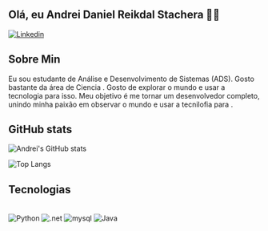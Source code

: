 ## Olá, eu Andrei Daniel Reikdal Stachera 👋🏽
[![Linkedin](https://img.shields.io/badge/LinkedIn-0077B5?style=for-the-badge&logo=linkedin&logoColor=white)](https://www.linkedin.com/in/andrei-daniel-reikdal-stachera-66a3a117a/)
## Sobre Min
Eu sou estudante de Análise e Desenvolvimento de Sistemas (ADS). Gosto bastante da  área de Ciencia . Gosto de explorar o mundo e usar a tecnologia para isso. 
Meu objetivo é me tornar um desenvolvedor completo, unindo minha paixão em observar o mundo e usar a tecnilofia para .


## GitHub stats
![Andrei's GitHub stats](https://github-readme-stats.vercel.app/api?username=AndreiReikdal&bg_color=000&border_color=30A3DC&title_color=E94D5F&text_color=FFF)

![Top Langs](https://github-readme-stats-git-masterrstaa-rickstaa.vercel.app/api/top-langs/?username=AndreiReikdal&bg_color=000&border_color=30A3DC&title_color=E94D5F&text_color=FFF)


## Tecnologias 

<div style="display: inline_block: "><br/>
 
<img align="center" alt="Python" src="https://img.shields.io/badge/python-3670A0?style=for-the-badge&logo=python&logoColor=white"/>
<img align="center" alt=".net" src="https://img.shields.io/badge/.NET-5C2D91?style=for-the-badge&logo=.net&logoColor=white"/>
<img align="center" alt="mysql" src="https://img.shields.io/badge/MySQL-00000F?style=for-the-badge&logo=mysql&logoColor=white"/>
<img align="center" alt="Java" src="https://img.shields.io/badge/java-%23ED8B00.svg?style=for-the-badge&logo=openjdk&logoColor=white"/> 

</div>
<br/>


